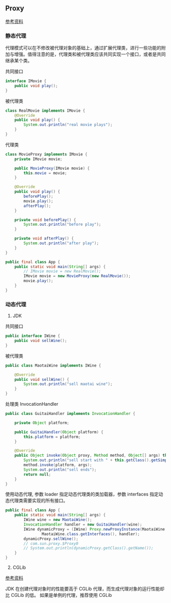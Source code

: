 ## Proxy

[参考资料](https://blog.csdn.net/briblue/article/details/73928350)

### 静态代理

代理模式可以在不修改被代理对象的基础上，通过扩展代理类，进行一些功能的附加与增强。值得注意的是，代理类和被代理类应该共同实现一个接口，或者是共同继承某个类。

共同接口

```Java
interface IMovie {
    public void play();
}
```

被代理类

```Java
class RealMovie implements IMovie {
    @Override
    public void play() {
        System.out.println("real movie plays");
    }
}
```

代理类

```Java
class MovieProxy implements IMovie {
    private IMovie movie;

    public MovieProxy(IMovie movie) {
        this.movie = movie;
    }

    @Override
    public void play() {
        beforePlay();
        movie.play();
        afterPlay();
    }

    private void beforePlay() {
        System.out.println("before play");
    }

    private void afterPlay() {
        System.out.println("after play");
    }
}
```

```Java
public final class App {
    public static void main(String[] args) {
        // IMovie movie = new RealMovie();
        IMovie movie = new MovieProxy(new RealMovie());
        movie.play();
    }
}
```

### 动态代理

1. JDK

共同接口

```Java
public interface IWine {
    public void sellWine();
}
```

被代理类

```Java
public class MaotaiWine implements IWine {

    @Override
    public void sellWine() {
        System.out.println("sell maotai wine");
    }
}
```

处理类 InvocationHandler

```Java
public class GuitaiHandler implements InvocationHandler {

    private Object platform;

    public GuitaiHandler(Object platform) {
        this.platform = platform;
    }

    @Override
    public Object invoke(Object proxy, Method method, Object[] args) throws Throwable {
        System.out.println("sell start with " + this.getClass().getSimpleName());
        method.invoke(platform, args);
        System.out.println("sell ends");
        return null;
    }
}
```

使用动态代理, 参数 loader 指定动态代理类的类加载器，参数 interfaces 指定动态代理类需要实现的所有接口。

```Java
public final class App {
    public static void main(String[] args) {
        IWine wine = new MaotaiWine();
        InvocationHandler handler = new GuitaiHandler(wine);
        IWine dynamicProxy = (IWine) Proxy.newProxyInstance(MaotaiWine.class.getClassLoader(),
                MaotaiWine.class.getInterfaces(), handler);
        dynamicProxy.sellWine();
        // com.sun.proxy.$Proxy0
        // System.out.println(dynamicProxy.getClass().getName());
    }
}
```

2. CGLib

[参考资料](https://juejin.im/post/5b06bf2df265da0de2574ee1)

JDK 在创建代理对象时的性能要高于 CGLib 代理，而生成代理对象的运行性能却比 CGLib 的低。
如果是单例的代理，推荐使用 CGLib
